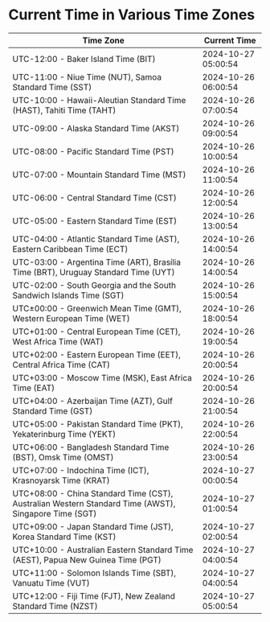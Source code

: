 # Current Time in Various Time Zones

| Time Zone | Current Time |
|-----------|--------------|
| UTC-12:00 - Baker Island Time (BIT) | 2024-10-27 05:00:54 |
| UTC-11:00 - Niue Time (NUT), Samoa Standard Time (SST) | 2024-10-26 06:00:54 |
| UTC-10:00 - Hawaii-Aleutian Standard Time (HAST), Tahiti Time (TAHT) | 2024-10-26 07:00:54 |
| UTC-09:00 - Alaska Standard Time (AKST) | 2024-10-26 09:00:54 |
| UTC-08:00 - Pacific Standard Time (PST) | 2024-10-26 10:00:54 |
| UTC-07:00 - Mountain Standard Time (MST) | 2024-10-26 11:00:54 |
| UTC-06:00 - Central Standard Time (CST) | 2024-10-26 12:00:54 |
| UTC-05:00 - Eastern Standard Time (EST) | 2024-10-26 13:00:54 |
| UTC-04:00 - Atlantic Standard Time (AST), Eastern Caribbean Time (ECT) | 2024-10-26 14:00:54 |
| UTC-03:00 - Argentina Time (ART), Brasília Time (BRT), Uruguay Standard Time (UYT) | 2024-10-26 14:00:54 |
| UTC-02:00 - South Georgia and the South Sandwich Islands Time (SGT) | 2024-10-26 15:00:54 |
| UTC±00:00 - Greenwich Mean Time (GMT), Western European Time (WET) | 2024-10-26 18:00:54 |
| UTC+01:00 - Central European Time (CET), West Africa Time (WAT) | 2024-10-26 19:00:54 |
| UTC+02:00 - Eastern European Time (EET), Central Africa Time (CAT) | 2024-10-26 20:00:54 |
| UTC+03:00 - Moscow Time (MSK), East Africa Time (EAT) | 2024-10-26 20:00:54 |
| UTC+04:00 - Azerbaijan Time (AZT), Gulf Standard Time (GST) | 2024-10-26 21:00:54 |
| UTC+05:00 - Pakistan Standard Time (PKT), Yekaterinburg Time (YEKT) | 2024-10-26 22:00:54 |
| UTC+06:00 - Bangladesh Standard Time (BST), Omsk Time (OMST) | 2024-10-26 23:00:54 |
| UTC+07:00 - Indochina Time (ICT), Krasnoyarsk Time (KRAT) | 2024-10-27 00:00:54 |
| UTC+08:00 - China Standard Time (CST), Australian Western Standard Time (AWST), Singapore Time (SGT) | 2024-10-27 01:00:54 |
| UTC+09:00 - Japan Standard Time (JST), Korea Standard Time (KST) | 2024-10-27 02:00:54 |
| UTC+10:00 - Australian Eastern Standard Time (AEST), Papua New Guinea Time (PGT) | 2024-10-27 04:00:54 |
| UTC+11:00 - Solomon Islands Time (SBT), Vanuatu Time (VUT) | 2024-10-27 04:00:54 |
| UTC+12:00 - Fiji Time (FJT), New Zealand Standard Time (NZST) | 2024-10-27 05:00:54 |
